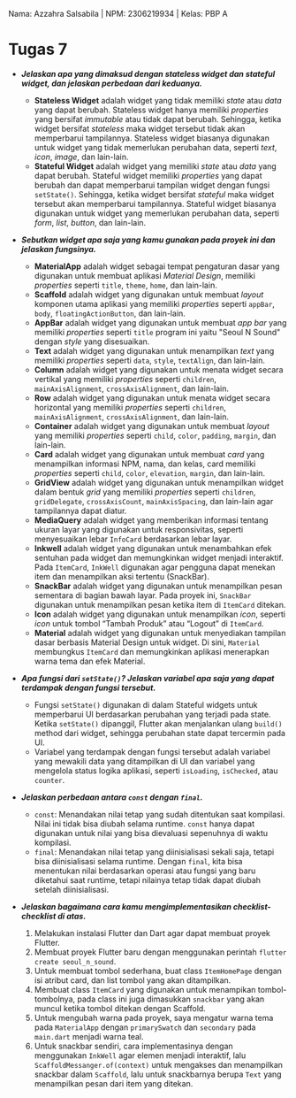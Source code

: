 Nama: Azzahra Salsabila | NPM: 2306219934 | Kelas: PBP A

# Tugas 7
* ***Jelaskan apa yang dimaksud dengan _stateless widget_ dan _stateful widget_, dan jelaskan perbedaan dari keduanya.***
    - **Stateless Widget** adalah widget yang tidak memiliki _state_ atau _data_ yang dapat berubah. Stateless widget hanya memiliki _properties_ yang bersifat _immutable_ atau tidak dapat berubah. Sehingga, ketika widget bersifat _stateless_ maka widget tersebut tidak akan memperbarui tampilannya. Stateless widget biasanya digunakan untuk widget yang tidak memerlukan perubahan data, seperti _text_, _icon_, _image_, dan lain-lain.
    - **Stateful Widget** adalah widget yang memiliki _state_ atau _data_ yang dapat berubah. Stateful widget memiliki _properties_ yang dapat berubah dan dapat memperbarui tampilan widget dengan fungsi ```setState()```. Sehingga, ketika widget bersifat _stateful_ maka widget tersebut akan memperbarui tampilannya. Stateful widget biasanya digunakan untuk widget yang memerlukan perubahan data, seperti _form_, _list_, _button_, dan lain-lain.

* ***Sebutkan _widget_ apa saja yang kamu gunakan pada proyek ini dan jelaskan fungsinya.***
    - **MaterialApp** adalah widget sebagai tempat pengaturan dasar yang digunakan untuk membuat aplikasi _Material Design_, memiliki _properties_ seperti ```title```, ```theme```, ```home```, dan lain-lain.
    - **Scaffold** adalah widget yang digunakan untuk membuat _layout_ komponen utama aplikasi yang memiliki _properties_ seperti ```appBar```, ```body```, ```floatingActionButton```, dan lain-lain.
    - **AppBar** adalah widget yang digunakan untuk membuat _app bar_ yang memiliki _properties_ seperti ```title``` program ini yaitu "Seoul N Sound" dengan _style_ yang disesuaikan.
    - **Text** adalah widget yang digunakan untuk menampilkan _text_ yang memiliki _properties_ seperti ```data```, ```style```, ```textAlign```, dan lain-lain.
    - **Column** adalah widget yang digunakan untuk menata widget secara vertikal yang memiliki _properties_ seperti ```children```, ```mainAxisAlignment```, ```crossAxisAlignment```, dan lain-lain.
    - **Row** adalah widget yang digunakan untuk menata widget secara horizontal yang memiliki _properties_ seperti ```children```, ```mainAxisAlignment```, ```crossAxisAlignment```, dan lain-lain.
    - **Container** adalah widget yang digunakan untuk membuat _layout_ yang memiliki _properties_ seperti ```child```, ```color```, ```padding```, ```margin```, dan lain-lain.
    - **Card** adalah widget yang digunakan untuk membuat _card_ yang menampilkan informasi NPM, nama, dan kelas, card memiliki _properties_ seperti ```child```, ```color```, ```elevation```, ```margin```, dan lain-lain.
    - **GridView** adalah widget yang digunakan untuk menampilkan widget dalam bentuk _grid_ yang memiliki _properties_ seperti ```children```, ```gridDelegate```, ```crossAxisCount```, ```mainAxisSpacing```, dan lain-lain agar tampilannya dapat diatur.
    - **MediaQuery** adalah widget yang memberikan informasi tentang ukuran layar yang digunakan untuk responsivitas, seperti menyesuaikan lebar ```InfoCard``` berdasarkan lebar layar.
    - **Inkwell** adalah widget yang digunakan untuk menambahkan efek sentuhan pada widget dan memungkinkan widget menjadi interaktif. Pada ```ItemCard```, ```InkWell``` digunakan agar pengguna dapat menekan item dan menampilkan aksi tertentu (SnackBar).
    - **SnackBar** adalah widget yang digunakan untuk menampilkan pesan sementara di bagian bawah layar. Pada proyek ini, ```SnackBar``` digunakan untuk menampilkan pesan ketika item di ```ItemCard``` ditekan.
    - **Icon** adalah widget yang digunakan untuk menampilkan _icon_, seperti _icon_ untuk tombol “Tambah Produk” atau “Logout” di ```ItemCard```.
    - **Material** adalah widget yang digunakan untuk menyediakan tampilan dasar berbasis Material Design untuk widget. Di sini, ```Material``` membungkus ```ItemCard``` dan memungkinkan aplikasi menerapkan warna tema dan efek Material.

* ***Apa fungsi dari ```setState()```? Jelaskan variabel apa saja yang dapat terdampak dengan fungsi tersebut.***
    - Fungsi ```setState()``` digunakan di dalam Stateful widgets untuk memperbarui UI berdasarkan perubahan yang terjadi pada state. Ketika ```setState()``` dipanggil, Flutter akan menjalankan ulang ```build()``` method dari widget, sehingga perubahan state dapat tercermin pada UI.
    - Variabel yang terdampak dengan fungsi tersebut adalah variabel yang mewakili data yang ditampilkan di UI dan variabel yang mengelola status logika aplikasi, seperti ```isLoading```, ```isChecked```, atau ```counter```.

* ***Jelaskan perbedaan antara ```const``` dengan ```final```.***
    - ```const```: Menandakan nilai tetap yang sudah ditentukan saat kompilasi. Nilai ini tidak bisa diubah selama runtime. ```const``` hanya dapat digunakan untuk nilai yang bisa dievaluasi sepenuhnya di waktu kompilasi.
    - ```final```: Menandakan nilai tetap yang diinisialisasi sekali saja, tetapi bisa diinisialisasi selama runtime. Dengan ```final```, kita bisa menentukan nilai berdasarkan operasi atau fungsi yang baru diketahui saat runtime, tetapi nilainya tetap tidak dapat diubah setelah diinisialisasi.
    
* ***Jelaskan bagaimana cara kamu mengimplementasikan _checklist-checklist_ di atas.***
    1. Melakukan instalasi Flutter dan Dart agar dapat membuat proyek Flutter.
    2. Membuat proyek Flutter baru dengan menggunakan perintah ```flutter create seoul_n_sound```.
    3. Untuk membuat tombol sederhana, buat class ```ItemHomePage``` dengan isi atribut card, dan list tombol yang akan ditampilkan.
    4. Membuat class ```ItemCard``` yang digunakan untuk menampikan tombol-tombolnya, pada class ini juga dimasukkan ```snackbar``` yang akan muncul ketika tombol ditekan dengan Scaffold.
    5. Untuk mengubah warna pada proyek, saya mengatur warna tema pada ```MaterialApp``` dengan ```primarySwatch``` dan ```secondary``` pada ```main.dart``` menjadi warna teal.
    6. Untuk snackbar sendiri, cara implementasinya dengan menggunakan ```InkWell``` agar elemen menjadi interaktif, lalu ```ScaffoldMessanger.of(context)``` untuk mengakses dan menampilkan snackbar dalam ```Scaffold```, lalu untuk snackbarnya berupa ```Text``` yang menampilkan pesan dari item yang ditekan.
